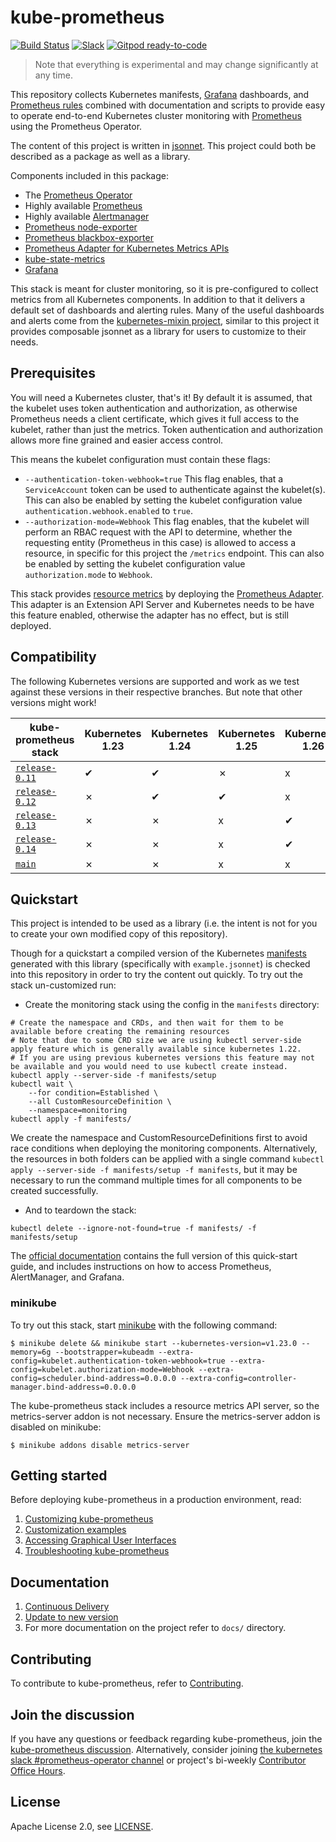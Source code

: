 # kube-prometheus

[![Build Status](https://github.com/prometheus-operator/kube-prometheus/workflows/ci/badge.svg)](https://github.com/prometheus-operator/kube-prometheus/actions)
[![Slack](https://img.shields.io/badge/join%20slack-%23prometheus--operator-brightgreen.svg)](http://slack.k8s.io/)
[![Gitpod ready-to-code](https://img.shields.io/badge/Gitpod-ready--to--code-blue?logo=gitpod)](https://gitpod.io/#https://github.com/prometheus-operator/kube-prometheus)

> Note that everything is experimental and may change significantly at any time.

This repository collects Kubernetes manifests, [Grafana](http://grafana.com/) dashboards, and [Prometheus rules](https://prometheus.io/docs/prometheus/latest/configuration/recording_rules/) combined with documentation and scripts to provide easy to operate end-to-end Kubernetes cluster monitoring with [Prometheus](https://prometheus.io/) using the Prometheus Operator.

The content of this project is written in [jsonnet](http://jsonnet.org/). This project could both be described as a package as well as a library.

Components included in this package:

* The [Prometheus Operator](https://github.com/prometheus-operator/prometheus-operator)
* Highly available [Prometheus](https://prometheus.io/)
* Highly available [Alertmanager](https://github.com/prometheus/alertmanager)
* [Prometheus node-exporter](https://github.com/prometheus/node_exporter)
* [Prometheus blackbox-exporter](https://github.com/prometheus/blackbox_exporter)
* [Prometheus Adapter for Kubernetes Metrics APIs](https://github.com/kubernetes-sigs/prometheus-adapter)
* [kube-state-metrics](https://github.com/kubernetes/kube-state-metrics)
* [Grafana](https://grafana.com/)

This stack is meant for cluster monitoring, so it is pre-configured to collect metrics from all Kubernetes components. In addition to that it delivers a default set of dashboards and alerting rules. Many of the useful dashboards and alerts come from the [kubernetes-mixin project](https://github.com/kubernetes-monitoring/kubernetes-mixin), similar to this project it provides composable jsonnet as a library for users to customize to their needs.

## Prerequisites

You will need a Kubernetes cluster, that's it! By default it is assumed, that the kubelet uses token authentication and authorization, as otherwise Prometheus needs a client certificate, which gives it full access to the kubelet, rather than just the metrics. Token authentication and authorization allows more fine grained and easier access control.

This means the kubelet configuration must contain these flags:

* `--authentication-token-webhook=true` This flag enables, that a `ServiceAccount` token can be used to authenticate against the kubelet(s). This can also be enabled by setting the kubelet configuration value `authentication.webhook.enabled` to `true`.
* `--authorization-mode=Webhook` This flag enables, that the kubelet will perform an RBAC request with the API to determine, whether the requesting entity (Prometheus in this case) is allowed to access a resource, in specific for this project the `/metrics` endpoint. This can also be enabled by setting the kubelet configuration value `authorization.mode` to `Webhook`.

This stack provides [resource metrics](https://github.com/kubernetes/metrics#resource-metrics-api) by deploying
the [Prometheus Adapter](https://github.com/kubernetes-sigs/prometheus-adapter).
This adapter is an Extension API Server and Kubernetes needs to be have this feature enabled, otherwise the adapter has
no effect, but is still deployed.

## Compatibility

The following Kubernetes versions are supported and work as we test against these versions in their respective branches. But note that other versions might work!

| kube-prometheus stack                                                                      | Kubernetes 1.23 | Kubernetes 1.24 | Kubernetes 1.25 | Kubernetes 1.26 | Kubernetes 1.27 | Kubernetes 1.28 | Kubernetes 1.29 | Kubernetes 1.30 | Kubernetes 1.31 |
|--------------------------------------------------------------------------------------------|-----------------|-----------------|-----------------|-----------------|-----------------|-----------------|-----------------|-----------------|-----------------|
| [`release-0.11`](https://github.com/prometheus-operator/kube-prometheus/tree/release-0.11) | ✔               | ✔               | ✗               | x               | x               | x               | x               | x               | x               |
| [`release-0.12`](https://github.com/prometheus-operator/kube-prometheus/tree/release-0.12) | ✗               | ✔               | ✔               | x               | x               | x               | x               | x               | x               |
| [`release-0.13`](https://github.com/prometheus-operator/kube-prometheus/tree/release-0.13) | ✗               | ✗               | x               | ✔               | ✔               | ✔               | x               | x               | x               |
| [`release-0.14`](https://github.com/prometheus-operator/kube-prometheus/tree/release-0.14) | ✗               | ✗               | x               | ✔               | ✔               | ✔               | ✔               | ✔               | ✔               |
| [`main`](https://github.com/prometheus-operator/kube-prometheus/tree/main)                 | ✗               | ✗               | x               | x               | ✔               | ✔               | ✔               | ✔               | ✔               |

## Quickstart

This project is intended to be used as a library (i.e. the intent is not for you to create your own modified copy of this repository).

Though for a quickstart a compiled version of the Kubernetes [manifests](manifests) generated with this library (specifically with `example.jsonnet`) is checked into this repository in order to try the content out quickly. To try out the stack un-customized run:
* Create the monitoring stack using the config in the `manifests` directory:

```shell
# Create the namespace and CRDs, and then wait for them to be available before creating the remaining resources
# Note that due to some CRD size we are using kubectl server-side apply feature which is generally available since kubernetes 1.22.
# If you are using previous kubernetes versions this feature may not be available and you would need to use kubectl create instead.
kubectl apply --server-side -f manifests/setup
kubectl wait \
	--for condition=Established \
	--all CustomResourceDefinition \
	--namespace=monitoring
kubectl apply -f manifests/
```

We create the namespace and CustomResourceDefinitions first to avoid race conditions when deploying the monitoring components.
Alternatively, the resources in both folders can be applied with a single command
`kubectl apply --server-side -f manifests/setup -f manifests`, but it may be necessary to run the command multiple times for all components to
be created successfully.

* And to teardown the stack:

```shell
kubectl delete --ignore-not-found=true -f manifests/ -f manifests/setup
```

The [official documentation](https://prometheus-operator.dev/docs/prologue/quick-start/) contains the full version of this quick-start guide, and includes instructions on how to access Prometheus, AlertManager, and Grafana. 

### minikube

To try out this stack, start [minikube](https://github.com/kubernetes/minikube) with the following command:

```shell
$ minikube delete && minikube start --kubernetes-version=v1.23.0 --memory=6g --bootstrapper=kubeadm --extra-config=kubelet.authentication-token-webhook=true --extra-config=kubelet.authorization-mode=Webhook --extra-config=scheduler.bind-address=0.0.0.0 --extra-config=controller-manager.bind-address=0.0.0.0
```

The kube-prometheus stack includes a resource metrics API server, so the metrics-server addon is not necessary. Ensure the metrics-server addon is disabled on minikube:

```shell
$ minikube addons disable metrics-server
```

## Getting started

Before deploying kube-prometheus in a production environment, read:

1. [Customizing kube-prometheus](docs/customizing.md)
2. [Customization examples](docs/customizations)
3. [Accessing Graphical User Interfaces](docs/access-ui.md)
4. [Troubleshooting kube-prometheus](docs/troubleshooting.md)

## Documentation

1. [Continuous Delivery](examples/continuous-delivery)
2. [Update to new version](docs/update.md)
3. For more documentation on the project refer to `docs/` directory.

## Contributing

To contribute to kube-prometheus, refer to [Contributing](CONTRIBUTING.md).

## Join the discussion

If you have any questions or feedback regarding kube-prometheus, join the [kube-prometheus discussion](https://github.com/prometheus-operator/kube-prometheus/discussions). Alternatively, consider joining [the kubernetes slack #prometheus-operator channel](http://slack.k8s.io/) or project's bi-weekly [Contributor Office Hours](https://docs.google.com/document/d/1-fjJmzrwRpKmSPHtXN5u6VZnn39M28KqyQGBEJsqUOk/edit#).

## License

Apache License 2.0, see [LICENSE](https://github.com/prometheus-operator/kube-prometheus/blob/main/LICENSE).
